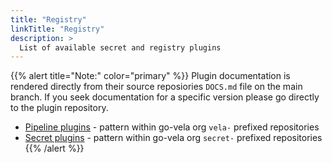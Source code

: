 ```yaml
---
title: "Registry"
linkTitle: "Registry"
description: >
  List of available secret and registry plugins
---
```


{{% alert title="Note:" color="primary" %}}
Plugin documentation is rendered directly from their source reposiories `DOCS.md` file on the main branch. If you seek documentation for a specific version please go directly to the plugin repository.

* [Pipeline plugins](https://github.com/go-vela?q=plugin&type=&language=) - pattern within go-vela org `vela-` prefixed repositories
* [Secret plugins](https://github.com/go-vela?q=secret&type=&language=) - pattern within go-vela org `secret-` prefixed repositories
{{% /alert %}}